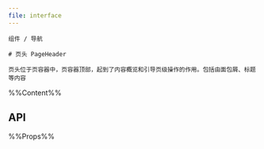 ```yaml
---
file: interface
---
```


`````
组件 / 导航

# 页头 PageHeader

页头位于页容器中，页容器顶部，起到了内容概览和引导页级操作的作用。包括由面包屑、标题等内容

`````

%%Content%%

## API

%%Props%%
